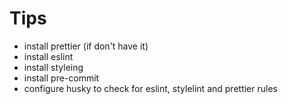# Tips

- install prettier (if don't have it)
- install eslint
- install styleing
- install pre-commit
- configure husky to check for eslint, stylelint and prettier rules
